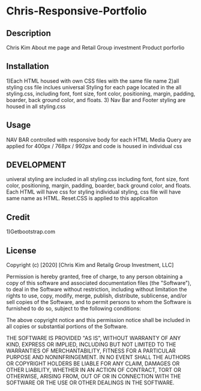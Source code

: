 # Chris-Responsive-Portfolio

## Description 
Chris Kim About me page and Retail Group investment Product porforlio

## Installation
1)Each HTML housed with own CSS files with the same file name
2)all styling css file inclues universal Styling for each page located in the all styling.css, including font, font size, font color, positioning, margin, padding, boarder, back ground color, and floats.
3) Nav Bar and Footer styling are housed in all styling.css

## Usage
NAV BAR controlled with responsive body for each HTML
Media Query are applied for 400px / 768px / 992px and code is housed in individual css

## DEVELOPMENT
univeral styling are included in all styling.css including font, font size, font color, positioning, margin, padding, boarder, back ground color, and floats. 
Each HTML will have css for styling individual styling, css file will have same name as HTML.
Reset.CSS is applied to this applicaiton


## Credit
1)Getbootstrap.com


## License
Copyright (c) [2020] [Chris Kim and Retailg Group Investment, LLC]

Permission is hereby granted, free of charge, to any person obtaining a copy
of this software and associated documentation files (the "Software"), to deal
in the Software without restriction, including without limitation the rights
to use, copy, modify, merge, publish, distribute, sublicense, and/or sell
copies of the Software, and to permit persons to whom the Software is
furnished to do so, subject to the following conditions:

The above copyright notice and this permission notice shall be included in all
copies or substantial portions of the Software.

THE SOFTWARE IS PROVIDED "AS IS", WITHOUT WARRANTY OF ANY KIND, EXPRESS OR
IMPLIED, INCLUDING BUT NOT LIMITED TO THE WARRANTIES OF MERCHANTABILITY,
FITNESS FOR A PARTICULAR PURPOSE AND NONINFRINGEMENT. IN NO EVENT SHALL THE
AUTHORS OR COPYRIGHT HOLDERS BE LIABLE FOR ANY CLAIM, DAMAGES OR OTHER
LIABILITY, WHETHER IN AN ACTION OF CONTRACT, TORT OR OTHERWISE, ARISING FROM,
OUT OF OR IN CONNECTION WITH THE SOFTWARE OR THE USE OR OTHER DEALINGS IN THE
SOFTWARE.
